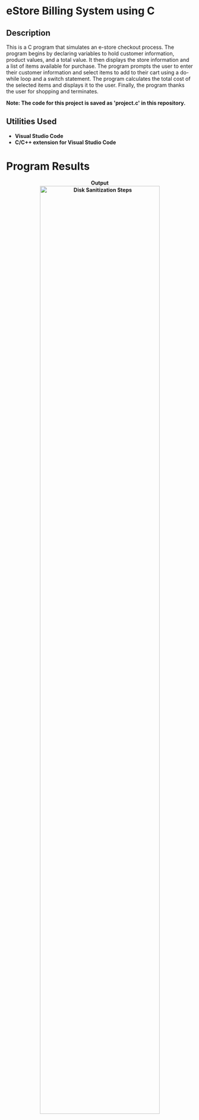 <h1>eStore Billing System using C</h1>

<h2>Description</h2>

This is a C program that simulates an e-store checkout process. The program begins by declaring variables to hold customer information, product values, and a total value. It then displays the store information and a list of items available for purchase. The program prompts the user to enter their customer information and select items to add to their cart using a do-while loop and a switch statement. The program calculates the total cost of the selected items and displays it to the user. Finally, the program thanks the user for shopping and terminates.

<b>Note: The code for this project is saved as 'project.c' in this repository.<b>
<br />

<h2>Utilities Used</h2>

- <b>Visual Studio Code</b> 
- <b>C/C++ extension for Visual Studio Code</b> 
  
<h1>Program Results</h1>

<p align="center">
Output<br/>
<img src="https://i.imgur.com/KC5dy8H.png" width="80%" alt="Disk Sanitization Steps"/>
<br />
<br />

<!--
 ```diff
- text in red
+ text in green
! text in orange
# text in gray
@@ text in purple (and bold)@@
```
--!>
